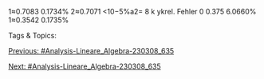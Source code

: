 1≈0.7083 0.1734%
2≈0.7071 <10−5%a2= 8
k ykrel. Fehler
0 0.375 6.0660%
1≈0.3542 0.1735%

   Tags & Topics:
   

[Previous: #Analysis-Lineare_Algebra-230308_635](Analysis-Lineare_Algebra-230308_635.md)

[Next: #Analysis-Lineare_Algebra-230308_635](Analysis-Lineare_Algebra-230308_635.md)
